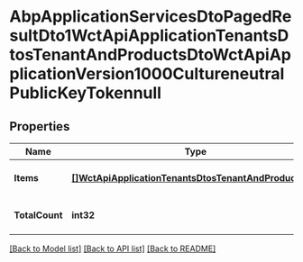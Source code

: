 # AbpApplicationServicesDtoPagedResultDto1WctApiApplicationTenantsDtosTenantAndProductsDtoWctApiApplicationVersion1000CultureneutralPublicKeyTokennull

## Properties
Name | Type | Description | Notes
------------ | ------------- | ------------- | -------------
**Items** | [**[]WctApiApplicationTenantsDtosTenantAndProductsDto**](WCT.Api.Application.Tenants.Dtos.TenantAndProductsDto.md) |  | [optional] [default to null]
**TotalCount** | **int32** |  | [optional] [default to null]

[[Back to Model list]](../README.md#documentation-for-models) [[Back to API list]](../README.md#documentation-for-api-endpoints) [[Back to README]](../README.md)

